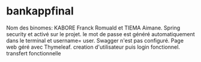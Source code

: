 ﻿# bankappfinal
Nom des binomes: KABORE Franck Romuald et TIEMA Aimane.
Spring security et activé sur le projet. le mot de passe est généré automatiquement dans le terminal et username= user.
Swagger n'est pas configuré. 
Page web géré avec Thymeleaf.
creation d'utilisateur puis login fonctionnel.
transfert fonctionnelle
